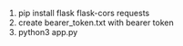 1. pip install flask flask-cors requests
2. create bearer_token.txt with bearer token
3. python3 app.py